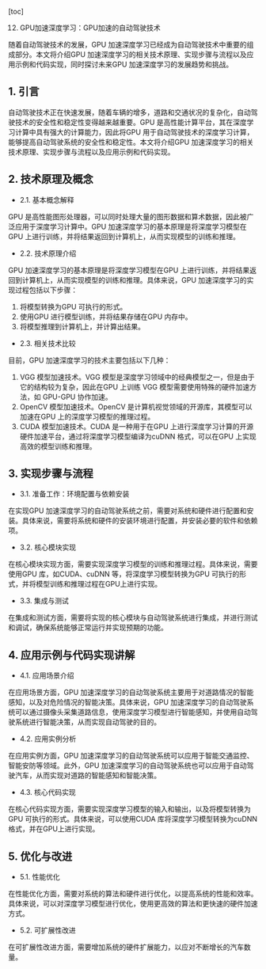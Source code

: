 
[toc]                    
                
                
12. GPU加速深度学习：GPU加速的自动驾驶技术

随着自动驾驶技术的发展，GPU 加速深度学习已经成为自动驾驶技术中重要的组成部分。本文将介绍GPU 加速深度学习的相关技术原理、实现步骤与流程以及应用示例和代码实现，同时探讨未来GPU 加速深度学习的发展趋势和挑战。

## 1. 引言

自动驾驶技术正在快速发展，随着车辆的增多，道路和交通状况的复杂化，自动驾驶技术的安全性和稳定性变得越来越重要。GPU 是高性能计算平台，其在深度学习计算中具有强大的计算能力，因此将GPU 用于自动驾驶技术的深度学习计算，能够提高自动驾驶系统的安全性和稳定性。本文将介绍GPU 加速深度学习的相关技术原理、实现步骤与流程以及应用示例和代码实现。

## 2. 技术原理及概念

- 2.1. 基本概念解释

GPU 是高性能图形处理器，可以同时处理大量的图形数据和算术数据，因此被广泛应用于深度学习计算中。GPU 加速深度学习的基本原理是将深度学习模型在GPU 上进行训练，并将结果返回到计算机上，从而实现模型的训练和推理。

- 2.2. 技术原理介绍

GPU 加速深度学习的基本原理是将深度学习模型在GPU 上进行训练，并将结果返回到计算机上，从而实现模型的训练和推理。具体来说，GPU 加速深度学习的实现过程包括以下步骤：

1. 将模型转换为GPU 可执行的形式。
2. 使用GPU 进行模型训练，并将结果存储在GPU 内存中。
3. 将模型推理到计算机上，并计算出结果。

- 2.3. 相关技术比较

目前，GPU 加速深度学习的技术主要包括以下几种：

1. VGG 模型加速技术。VGG 模型是深度学习领域中的经典模型之一，但是由于它的结构较为复杂，因此在GPU 上训练 VGG 模型需要使用特殊的硬件加速方法，如 GPU-GPU 协作加速。
2. OpenCV 模型加速技术。OpenCV 是计算机视觉领域的开源库，其模型可以加速在GPU 上的深度学习模型的推理过程。
3. CUDA 模型加速技术。CUDA 是一种用于在GPU 上进行深度学习计算的开源硬件加速平台，通过将深度学习模型编译为cuDNN 格式，可以在GPU 上实现高效的模型训练和推理。

## 3. 实现步骤与流程

- 3.1. 准备工作：环境配置与依赖安装

在实现GPU 加速深度学习的自动驾驶系统之前，需要对系统和硬件进行配置和安装。具体来说，需要将系统和硬件的安装环境进行配置，并安装必要的软件和依赖项。
- 3.2. 核心模块实现

在核心模块实现方面，需要实现深度学习模型的训练和推理过程。具体来说，需要使用GPU 库，如CUDA、cuDNN 等，将深度学习模型转换为GPU 可执行的形式，并将模型训练和推理过程在GPU上进行实现。
- 3.3. 集成与测试

在集成和测试方面，需要将实现的核心模块与自动驾驶系统进行集成，并进行测试和调试，确保系统能够正常运行并实现预期的功能。

## 4. 应用示例与代码实现讲解

- 4.1. 应用场景介绍

在应用场景方面，GPU 加速深度学习的自动驾驶系统主要用于对道路情况的智能感知，以及对危险情况的智能决策。具体来说，GPU 加速深度学习的自动驾驶系统可以通过摄像头采集道路信息，使用深度学习模型进行智能感知，并使用自动驾驶系统进行智能决策，从而实现自动驾驶的目的。
- 4.2. 应用实例分析

在应用实例方面，GPU 加速深度学习的自动驾驶系统可以应用于智能交通监控、智能安防等领域。此外，GPU 加速深度学习的自动驾驶系统也可以应用于自动驾驶汽车，从而实现对道路的智能感知和智能决策。
- 4.3. 核心代码实现

在核心代码实现方面，需要实现深度学习模型的输入和输出，以及将模型转换为GPU 可执行的形式。具体来说，可以使用CUDA 库将深度学习模型转换为cuDNN 格式，并在GPU上进行实现。

## 5. 优化与改进

- 5.1. 性能优化

在性能优化方面，需要对系统的算法和硬件进行优化，以提高系统的性能和效率。具体来说，可以对深度学习模型进行优化，使用更高效的算法和更快速的硬件加速方式。
- 5.2. 可扩展性改进

在可扩展性改进方面，需要增加系统的硬件扩展能力，以应对不断增长的汽车数量。


